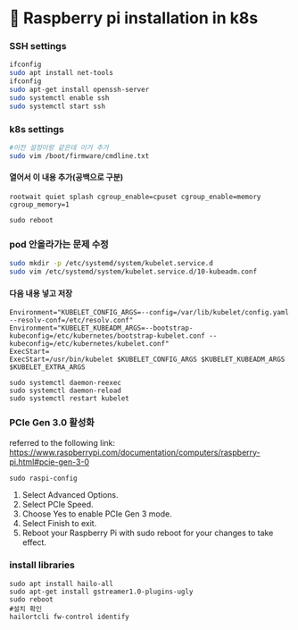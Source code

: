 # 🍓 Raspberry pi installation in k8s

### SSH settings

```bash
ifconfig
sudo apt install net-tools
ifconfig
sudo apt-get install openssh-server
sudo systemctl enable ssh
sudo systemctl start ssh
```

### k8s settings

```bash
#이전 설정이랑 같은데 이거 추가
sudo vim /boot/firmware/cmdline.txt
```

#### 열어서 이 내용 추가(공백으로 구분)
```
rootwait quiet splash cgroup_enable=cpuset cgroup_enable=memory cgroup_memory=1
```

```
sudo reboot
```

### pod 안올라가는 문제 수정
```bash
sudo mkdir -p /etc/systemd/system/kubelet.service.d
sudo vim /etc/systemd/system/kubelet.service.d/10-kubeadm.conf
```

#### 다음 내용 넣고 저장
```
Environment="KUBELET_CONFIG_ARGS=--config=/var/lib/kubelet/config.yaml --resolv-conf=/etc/resolv.conf"
Environment="KUBELET_KUBEADM_ARGS=--bootstrap-kubeconfig=/etc/kubernetes/bootstrap-kubelet.conf --kubeconfig=/etc/kubernetes/kubelet.conf"
ExecStart=
ExecStart=/usr/bin/kubelet $KUBELET_CONFIG_ARGS $KUBELET_KUBEADM_ARGS $KUBELET_EXTRA_ARGS
```

```
sudo systemctl daemon-reexec
sudo systemctl daemon-reload
sudo systemctl restart kubelet
```

### PCIe Gen 3.0 활성화
referred to the following link: https://www.raspberrypi.com/documentation/computers/raspberry-pi.html#pcie-gen-3-0

```
sudo raspi-config
```
1. Select Advanced Options.
2. Select PCIe Speed.
3. Choose Yes to enable PCIe Gen 3 mode.
4. Select Finish to exit.
5. Reboot your Raspberry Pi with sudo reboot for your changes to take effect.

### install libraries
```
sudo apt install hailo-all
sudo apt-get install gstreamer1.0-plugins-ugly
sudo reboot
#설치 확인
hailortcli fw-control identify
```
